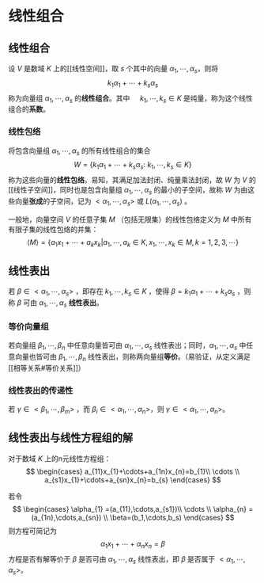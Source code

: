 # 线性组合

## 线性组合

设 $V$ 是数域 $K$ 上的[[线性空间]]，取 $s$ 个其中的向量 $\alpha_1,\cdots,\alpha_s$，则将
$$ k_1\alpha_1+\cdots+k_s\alpha_s $$
称为向量组 $\alpha_1,\cdots,\alpha_s$ 的**线性组合**。其中 $\quad k_1,\cdots,k_s \in K$ 是纯量，称为这个线性组合的**系数**。

### 线性包络

将包含向量组 $\alpha_1,\cdots,\alpha_s$ 的所有线性组合的集合
$$ W=\{ k_1\alpha_1+\cdots+k_s\alpha_s :\ k_1,\cdots,k_s \in K \} $$
称为这些向量的**线性包络**。易知，其满足加法封闭、纯量乘法封闭，故 $W$ 为 $V$ 的[[线性子空间]]，同时也是包含向量组 $\alpha_1,\cdots,\alpha_s$ 的最小的子空间，故称 $W$ 为由这些向量**张成**的⼦空间，记为 $<\alpha_1,\cdots,\alpha_s>$ 或 $L(\alpha_1,\cdots,\alpha_s)$ 。

一般地，向量空间 $V$ 的任意子集 $M$ （包括无限集）的线性包络定义为 $M$ 中所有有限子集的线性包络的并集：
$$\langle M\rangle=\{a_1x_1+\cdots+a_kx_k|a_1,\cdots,a_k\in K,x_1,\cdots,x_k\in M,k=1,2,3,\cdots\}$$

## 线性表出

若 $\beta \in <\alpha_1,\cdots,\alpha_s>$ ，即存在 $k_1,\cdots,k_s \in K$ ，使得 $\beta=k_1\alpha_1+\cdots+k_s\alpha_s$ ，则称 $\beta$ 可由 $\alpha_1,\cdots,\alpha_s$ **线性表出**。

### 等价向量组

若向量组 $\beta_1,\cdots,\beta_n$ 中任意向量皆可由 $\alpha_1,\cdots,\alpha_s$ 线性表出；同时，$\alpha_1,\cdots,\alpha_s$ 中任意向量也皆可由 $\beta_1,\cdots,\beta_n$ 线性表出，则称两向量组**等价**。（易验证，从定义满足[[相等关系#等价关系]]）

### 线性表出的传递性

若 $\gamma \in <\beta_1,\cdots,\beta_m>$ ，而 $\beta_{i} \in <\alpha_1,\cdots,\alpha_n>$，则 $\gamma \in <\alpha_1,\cdots,\alpha_n>$。


## 线性表出与线性方程组的解

对于数域 $K$ 上的n元线性方程组：
$$ \begin{cases}
a_{11}x_{1}+\cdots+a_{1n}x_{n}=b_{1}\\
\cdots \\
a_{s1}x_{1}+\cdots+a_{sn}x_{n}=b_{s}
\end{cases} $$

若令 
$$ \begin{cases}
\alpha_{1} =(a_{11},\cdots,a_{s1})\\
\cdots \\
\alpha_{n} =(a_{1n},\cdots,a_{sn}) \\
\beta=(b_1,\cdots,b_s)
\end{cases} $$
则方程可简记为
$$ \alpha_1 x_1 + \cdots +\alpha_n x_n = \beta $$
方程是否有解等价于 $\beta$ 是否可由 $\alpha_1,\cdots,\alpha_s$ 线性表出，即 $\beta$ 是否属于 $<\alpha_1,\cdots,\alpha_s>$。

